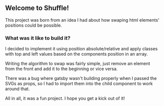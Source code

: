 ## Welcome to Shuffle!
This project was born from an idea I had about how swaping html elements' positions could be possible.

### What was it like to build it?

I decided to implement it using position absolute/relative and apply classes with top and left values based on the components position in an array.

Writing the algorithm to swap was fairly simple, just remove an element from the front and add it to the beginning or vice versa.

There was a bug where gatsby wasn't building properly when I passed the SVGs as props, so I had to import them into the child component to work around that.

All in all, it was a fun project. I hope you get a kick out of it!

